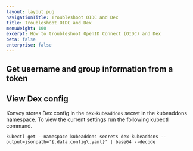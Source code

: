 ```yaml
---
layout: layout.pug
navigationTitle: Troubleshoot OIDC and Dex
title: Troubleshoot OIDC and Dex
menuWeight: 100
excerpt: How to troubleshoot OpenID Connect (OIDC) and Dex
beta: false
enterprise: false
---
```


## Get username and group information from a token

## View Dex config

Konvoy stores Dex config in the `dex-kubeaddons` secret in the kubeaddons namespace. To view the current settings run the following kubectl command.

```shell
kubectl get --namespace kubeaddons secrets dex-kubeaddons --output=jsonpath='{.data.config\.yaml}' | base64 --decode
```
